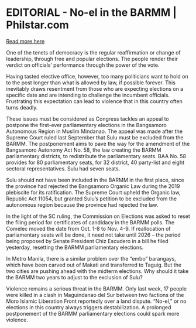 # EDITORIAL - No-el in the BARMM | Philstar.com

[Read more here](https://www.philstar.com/opinion/2024/11/05/2397647/editorial-no-el-barmm)

One of the tenets of democracy is the regular reaffirmation or change of leadership, through free and popular elections. The people render their verdict on officials’ performance through the power of the vote.

Having tasted elective office, however, too many politicians want to hold on to the post longer than what is allowed by law, if possible forever. This inevitably draws resentment from those who are expecting elections on a specific date and are intending to challenge the incumbent officials. Frustrating this expectation can lead to violence that in this country often turns deadly.

These issues must be considered as Congress tackles an appeal to postpone the first-ever parliamentary elections in the Bangsamoro Autonomous Region in Muslim Mindanao. The appeal was made after the Supreme Court ruled last September that Sulu must be excluded from the BARMM. The postponement aims to pave the way for the amendment of the Bangsamoro Autonomy Act No. 58, the law creating the BARMM parliamentary districts, to redistribute the parliamentary seats. BAA No. 58 provides for 80 parliamentary seats, for 32 district, 40 party-list and eight sectoral representatives. Sulu had seven seats.

Sulu should not have been included in the BARMM in the first place, since the province had rejected the Bangsamoro Organic Law during the 2019 plebiscite for its ratification. The Supreme Court upheld the Organic law, Republic Act 11054, but granted Sulu’s petition to be excluded from the autonomous region because the province had rejected the law.

In the light of the SC ruling, the Commission on Elections was asked to reset the filing period for certificates of candidacy in the BARMM polls. The Comelec moved the date from Oct. 1-8 to Nov. 4-9. If reallocation of parliamentary seats will be done, it need not take until 2026 – the period being proposed by Senate President Chiz Escudero in a bill he filed yesterday, resetting the BARMM parliamentary elections.

In Metro Manila, there is a similar problem over the “embo” barangays, which have been carved out of Makati and transferred to Taguig. But the two cities are pushing ahead with the midterm elections. Why should it take the BARMM two years to adjust to the exclusion of Sulu?

Violence remains a serious threat in the BARMM. Only last week, 17 people were killed in a clash in Maguindanao del Sur between two factions of the Moro Islamic Liberation Front reportedly over a land dispute. “No-el,” or no elections in this country always triggers destabilization. A prolonged postponement of the BARMM parliamentary elections could spark more violence.